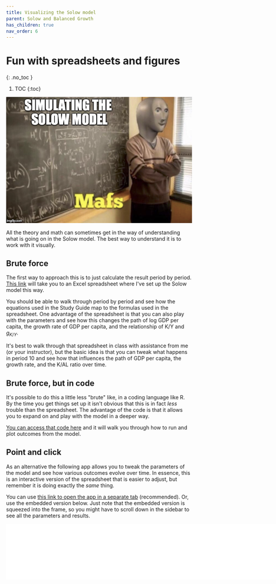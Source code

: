 ```yaml
---
title: Visualizing the Solow model
parent: Solow and Balanced Growth
has_children: true
nav_order: 6
---
```


# Fun with spreadsheets and figures
{: .no_toc }

1. TOC 
{:toc}

![Meme](meme_simulation.png)

All the theory and math can sometimes get in the way of understanding what is going on in the Solow model. The best way to understand it is to work with it visually. 

## Brute force
The first way to approach this is to just calculate the result period by period. [This link](basicsolow.xlsx) will take you to an Excel spreadsheet where I've set up the Solow model this way. 

You should be able to walk through period by period and see how the equations used in the Study Guide map to the formulas used in the spreadsheet. One advantage of the spreadsheet is that you can also play with the parameters and see how this changes the path of log GDP per capita, the growth rate of GDP per capita, and the relationship of K/Y and $g_{K/Y}$. 

It's best to walk through that spreadsheet in class with assistance from me (or your instructor), but the basic idea is that you can tweak what happens in period 10 and see how that influences the path of GDP per capita, the growth rate, and the K/AL ratio over time. 

## Brute force, but in code
It's possible to do this a little less "brute" like, in a coding language like R. By the time you get things set up it isn't obvious that this is in fact *less* trouble than the spreadsheet. The advantage of the code is that it allows you to expand on and play with the model in a deeper way. 

<a href="quarto-solow.html" target="_blank">You can access that code here</a> and it will walk you through how to run and plot outcomes from the model.

## Point and click
As an alternative the following app allows you to tweak the parameters of the model and see how various outcomes evolve over time. In essence, this is an interactive version of the spreadsheet that is easier to adjust, but remember it is doing exactly the *same* thing. 

You can use <a href="basic-solow.html" target="_blank">this link to open the app in a separate tab</a> (recommended). Or, use the embedded version below. Just note that the embedded version is squeezed into the frame, so you might have to scroll down in the sidebar to see all the parameters and results. 

<iframe width="900" frameborder="no" src="basic-solow.html"> </iframe>


